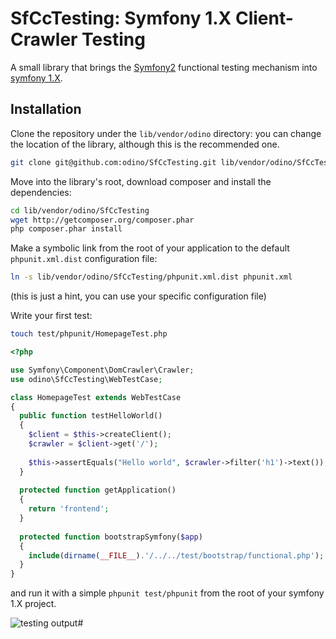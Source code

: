# SfCcTesting: Symfony 1.X Client-Crawler Testing

A small library that brings the [Symfony2](http://symfony.com/doc/2.0/book/testing.html)
functional testing mechanism into [symfony 1.X](http://www.symfony-project.org).

## Installation 

Clone the repository under the `lib/vendor/odino` directory: you can change
the location of the library, although this is the recommended one.

``` bash
git clone git@github.com:odino/SfCcTesting.git lib/vendor/odino/SfCcTesting
```

Move into the library's root, download composer and install the dependencies:

``` bash 
cd lib/vendor/odino/SfCcTesting
wget http://getcomposer.org/composer.phar
php composer.phar install
```

Make a symbolic link from the root of your application to the default
`phpunit.xml.dist` configuration file:

``` bash
ln -s lib/vendor/odino/SfCcTesting/phpunit.xml.dist phpunit.xml
```

(this is just a hint, you can use your specific configuration file)

Write your first test:

``` bash
touch test/phpunit/HomepageTest.php
```

``` php
<?php

use Symfony\Component\DomCrawler\Crawler;
use odino\SfCcTesting\WebTestCase;

class HomepageTest extends WebTestCase
{  
  public function testHelloWorld()
  {    
    $client = $this->createClient();
    $crawler = $client->get('/');
    
    $this->assertEquals("Hello world", $crawler->filter('h1')->text());
  }
  
  protected function getApplication()
  {
    return 'frontend';
  }
  
  protected function bootstrapSymfony($app)
  {
    include(dirname(__FILE__).'/../../test/bootstrap/functional.php');
  }
}
```

and run it with a simple `phpunit test/phpunit` from the root of your
symfony 1.X project.

![testing output](http://odino.github.com/images/phpunit.symfony.png)#
